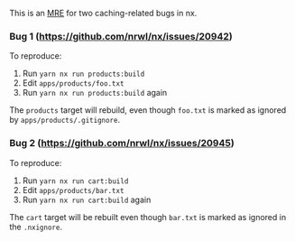 This is an [MRE](https://en.wikipedia.org/wiki/Minimal_reproducible_example) for two caching-related bugs in nx.

### Bug 1 (https://github.com/nrwl/nx/issues/20942)

To reproduce:

1. Run `yarn nx run products:build`
2. Edit `apps/products/foo.txt`
3. Run `yarn nx run products:build` again

The `products` target will rebuild, even though `foo.txt` is marked as ignored by `apps/products/.gitignore`.

### Bug 2 (https://github.com/nrwl/nx/issues/20945)

To reproduce:

1. Run `yarn nx run cart:build`
2. Edit `apps/products/bar.txt`
3. Run `yarn nx run cart:build` again

The `cart` target will be rebuilt even though `bar.txt` is marked as ignored in the `.nxignore`.
